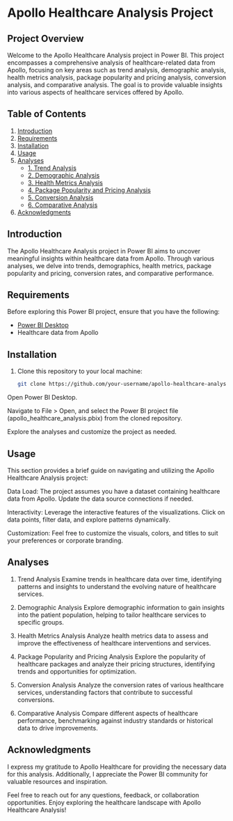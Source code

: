 # Apollo Healthcare Analysis Project

## Project Overview

Welcome to the Apollo Healthcare Analysis project in Power BI. This project encompasses a comprehensive analysis of healthcare-related data from Apollo, focusing on key areas such as trend analysis, demographic analysis, health metrics analysis, package popularity and pricing analysis, conversion analysis, and comparative analysis. The goal is to provide valuable insights into various aspects of healthcare services offered by Apollo.

## Table of Contents

1. [Introduction](#introduction)
2. [Requirements](#requirements)
3. [Installation](#installation)
4. [Usage](#usage)
5. [Analyses](#analyses)
   - [1. Trend Analysis](#trend-analysis)
   - [2. Demographic Analysis](#demographic-analysis)
   - [3. Health Metrics Analysis](#health-metrics-analysis)
   - [4. Package Popularity and Pricing Analysis](#package-popularity-and-pricing-analysis)
   - [5. Conversion Analysis](#conversion-analysis)
   - [6. Comparative Analysis](#comparative-analysis)
6. [Acknowledgments](#acknowledgments)

## Introduction

The Apollo Healthcare Analysis project in Power BI aims to uncover meaningful insights within healthcare data from Apollo. Through various analyses, we delve into trends, demographics, health metrics, package popularity and pricing, conversion rates, and comparative performance.

## Requirements

Before exploring this Power BI project, ensure that you have the following:

- [Power BI Desktop](https://powerbi.microsoft.com/desktop/)
- Healthcare data from Apollo

## Installation

1. Clone this repository to your local machine:

   ```bash
   git clone https://github.com/your-username/apollo-healthcare-analysis.git
Open Power BI Desktop.

Navigate to File > Open, and select the Power BI project file (apollo_healthcare_analysis.pbix) from the cloned repository.

Explore the analyses and customize the project as needed.

## Usage
This section provides a brief guide on navigating and utilizing the Apollo Healthcare Analysis project:

Data Load: The project assumes you have a dataset containing healthcare data from Apollo. Update the data source connections if needed.

Interactivity: Leverage the interactive features of the visualizations. Click on data points, filter data, and explore patterns dynamically.

Customization: Feel free to customize the visuals, colors, and titles to suit your preferences or corporate branding.

## Analyses
1. Trend Analysis
Examine trends in healthcare data over time, identifying patterns and insights to understand the evolving nature of healthcare services.

2. Demographic Analysis
Explore demographic information to gain insights into the patient population, helping to tailor healthcare services to specific groups.

3. Health Metrics Analysis
Analyze health metrics data to assess and improve the effectiveness of healthcare interventions and services.

4. Package Popularity and Pricing Analysis
Explore the popularity of healthcare packages and analyze their pricing structures, identifying trends and opportunities for optimization.

5. Conversion Analysis
Analyze the conversion rates of various healthcare services, understanding factors that contribute to successful conversions.

6. Comparative Analysis
Compare different aspects of healthcare performance, benchmarking against industry standards or historical data to drive improvements.

## Acknowledgments
I express my gratitude to Apollo Healthcare for providing the necessary data for this analysis. Additionally, I appreciate the Power BI community for valuable resources and inspiration.

Feel free to reach out for any questions, feedback, or collaboration opportunities. Enjoy exploring the healthcare landscape with Apollo Healthcare Analysis!
